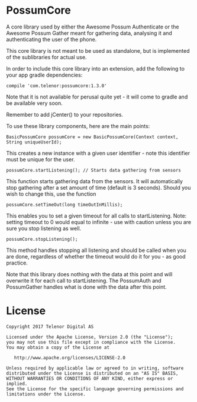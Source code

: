 # PossumCore

A core library used by either the Awesome Possum Authenticate or the Awesome Possum Gather meant for gathering data, analysing it and authenticating the user of the phone.

This core library is not meant to be used as standalone, but is implemented of the sublibraries for actual use.

In order to include this core library into an extension, add the following to your app gradle dependencies:

    compile 'com.telenor:possumcore:1.3.0'

Note that it is not available for perusal quite yet - it will come to gradle and be available
very soon.

Remember to add jCenter() to your repositories.

To use these library components, here are the main points:

    BasicPossumCore possumCore = new BasicPossumCore(Context context, String uniqueUserId);

This creates a new instance with a given user identifier - note this identifier must be unique for the user.

    possumCore.startListening(); // Starts data gathering from sensors
    
This function starts gathering data from the sensors. It will automatically stop gathering after a set amount of time (default is 3 seconds). Should you wish to change this, use the function

    possumCore.setTimeOut(long timeOutInMillis);
    
This enables you to set a given timeout for all calls to startListening. Note: setting timeout to 0 would equal to infinite - use with caution unless you are sure you stop listening as well.

    possumCore.stopListening();
    
This method handles stopping all listening and should be called when you are done, regardless of whether the timeout would do it for you - as good practice.

Note that this library does nothing with the data at this point and will overwrite it for each call to startListening.
The PossumAuth and PossumGather handles what is done with the data after this point.

License
====================

    Copyright 2017 Telenor Digital AS

    Licensed under the Apache License, Version 2.0 (the "License");
    you may not use this file except in compliance with the License.
    You may obtain a copy of the License at

       http://www.apache.org/licenses/LICENSE-2.0

    Unless required by applicable law or agreed to in writing, software
    distributed under the License is distributed on an "AS IS" BASIS,
    WITHOUT WARRANTIES OR CONDITIONS OF ANY KIND, either express or implied.
    See the License for the specific language governing permissions and
    limitations under the License.
